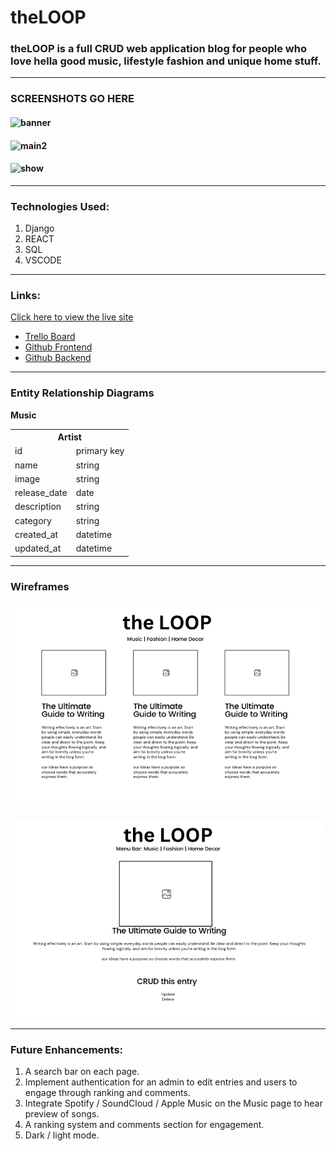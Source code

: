 # theLOOP

### theLOOP is a full CRUD web application blog for people who love hella good music, lifestyle fashion and unique home stuff. 
---
### SCREENSHOTS GO HERE
#### ![banner](./img/Banner.jpeg)
#### ![main2](./img/Main.jpeg)
#### ![show](./img/Show.jpeg)
---
### Technologies Used:
1. Django
2. REACT
3. SQL
4. VSCODE
---
### Links:

[Click here to view the live site](https://extraordinary-kringle-16363a.netlify.app/)

- [Trello Board](https://trello.com/b/uXG8y6VI/theloop)
- [Github Frontend](https://github.com/ellzmarie/theLoop-Frontend)
- [Github Backend](https://github.com/ellzmarie/theLoop-Backend)

---
### Entity Relationship Diagrams

**Music**

<table>
  <th colspan="2" style="text-align:center">Artist</th>
  <tr>
    <td>id</td>
    <td>primary key</td>
  </tr>
  <tr>
    <td>name</td>
    <td>string</td>
  </tr>
  <tr>
    <td>image</td>
    <td>string</td>
  </tr>
  <tr>
    <td>release_date</td>
    <td>date</td>
  </tr>
  <tr>
    <td>description</td>
    <td>string</td>
  </tr>
    <tr>
    <td>category</td>
    <td>string</td>
  </tr>
  <tr>
    <td>created_at</td>
    <td>datetime</td>
  </tr>
  <tr>
    <td>updated_at</td>
    <td>datetime</td>
  </tr>
</table>

---
### Wireframes
### ![wireframe](./img/loop1.png)
### ![wireframe](./img/loop2.png)


---
### Future Enhancements: 
1. A search bar on each page.
2. Implement authentication for an admin to edit entries and users to engage through ranking and comments.
3. Integrate Spotify / SoundCloud / Apple Music on the Music page to hear preview of songs. 
4. A ranking system and comments section for engagement.
5. Dark / light mode.
